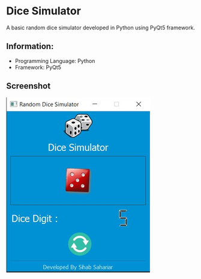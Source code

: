 # Dice Simulator
A basic random dice simulator developed in Python using PyQt5 framework.  

Information:
------------
- Programming Language: Python
- Framework: PyQt5

Screenshot
---------------
<img src="ss.JPG">
          

